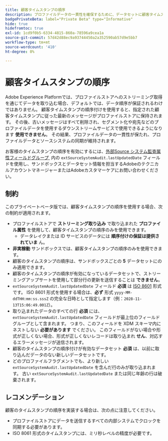```yaml
---
title: 顧客タイムスタンプの順序
description: プロファイルデータの一貫性を確保するために、データセットに顧客タイムスタンプの順序を追加する方法を説明します。
badgePrivateBeta: label="Private Beta" type="Informative"
hide: true
hidefromtoc: true
exl-id: 1cd9f0b5-6334-4815-860a-78596a9cea1a
source-git-commit: 57d42d88ec9a93744450a2a352590ab57d9e5bb7
workflow-type: tm+mt
source-wordcount: '410'
ht-degree: 0%

---
```


# 顧客タイムスタンプの順序

Adobe Experience Platformでは、プロファイルストアへのストリーミング取得を通じてデータを取り込む場合、デフォルトでは、データ順序が保証されるわけではありません。 顧客タイムスタンプの順序付けを使用すると、指定された顧客タイムスタンプに従った最新のメッセージがプロファイルストアに保持されます。 その後、古いメッセージはすべて削除され、セグメント化や宛先などのプロファイルデータを使用するダウンストリームサービスで使用できるようになります **使用できません**。 その結果、プロファイルデータの一貫性が保たれ、プロファイルデータとソースシステムの同期が維持されます。

お客様のタイムスタンプの順序を有効にするには、[&#x200B; 外部Source システム監査属性フィールドグループ &#x200B;](https://github.com/adobe/xdm/blob/master/docs/reference/fieldgroups/shared/external-source-system-audit-details.schema.md) 内の `extSourceSystemAudit.lastUpdatedDate` フィールドを使用し、サンドボックスとデータセット情報を担当するAdobeのテクニカルアカウントマネージャーまたはAdobeカスタマーケアにお問い合わせください。

## 制約

このプライベートベータ版では、顧客タイムスタンプの順序を使用する場合、次の制約が適用されます。

- プロファイルストアで **ストリーミング取り込み** で取り込まれた **プロファイル属性** を使用して、顧客タイムスタンプの順序のみを使用できます。
   - データレイクまたは ID サービスのデータには **順序付けの保証は提供されていま** ん。
- **非実稼動** サンドボックスでは、顧客タイムスタンプの順序のみを使用できます。
- 顧客のタイムスタンプの順序は、サンドボックスごとの **5** データセットにのみ適用できます。
- 顧客のタイムスタンプの順序が有効になっているデータセットで、ストリーミングアップサートを使用して部分行の更新を送信することは **できません**。
- `extSourceSystemAudit.lastUpdatedDate` フィールド **必須** は [ISO 8601](https://www.iso.org/iso-8601-date-and-time-format.html) 形式です。 ISO 8601 形式を使用する場合は、**必ず** 形式 `yyyy-MM-ddTHH:mm:ss.sssZ` の完全な日時として指定します（例：`2028-11-13T15:06:49.001Z`）。
- 取り込まれたデータのすべての行 **必須** には、`extSourceSystemAudit.lastUpdatedDate` フィールドが最上位のフィールドグループとして含まれます。 つまり、このフィールドを XDM スキーマ内にネストしない **必要があります** でください。 このフィールドがない場合や形式が正しくない場合、形式が正しくないレコードは取り込まれ **せん**、対応するエラーメッセージが送信されます。
- 顧客のタイムスタンプの順序付けが有効なデータセット **必須** は、以前に取り込んだデータのない新しいデータセットです。
- どのプロファイルフラグメントでも、より新しい `extSourceSystemAudit.lastUpdatedDate` を含んだ行のみが取り込まれます。 古い `extSourceSystemAudit.lastUpdatedDate` または同じ年齢の行は破棄されます。

## レコメンデーション

顧客のタイムスタンプの順序を実装する場合は、次の点に注意してください。

- プロファイルストアにデータを送信するすべての内部システムでクロックを同期する必要があります。
- ISO 8061 形式のタイムスタンプには、ミリ秒レベルの精度が必要です。
